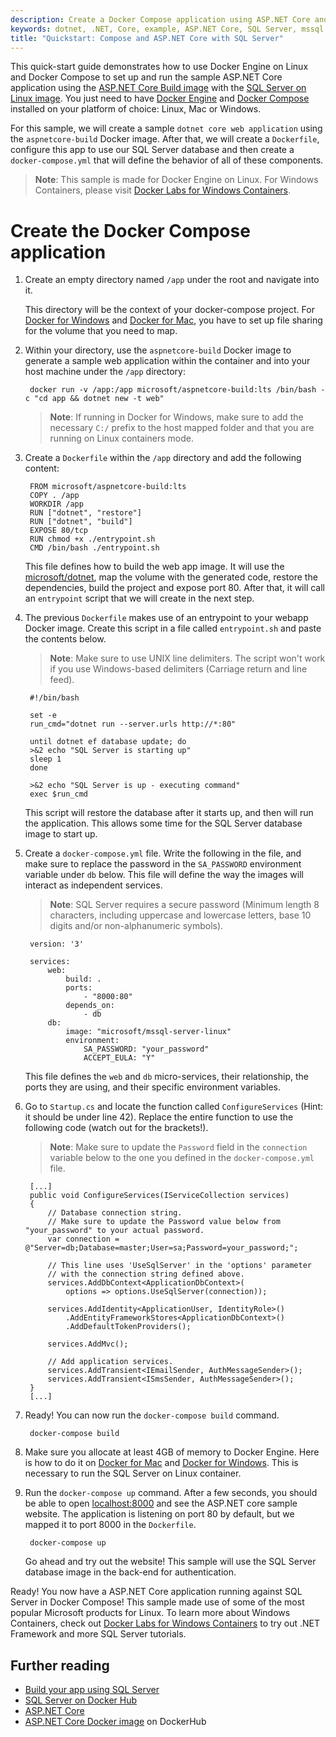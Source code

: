 ```yaml
---
description: Create a Docker Compose application using ASP.NET Core and SQL Server on Linux in Docker. 
keywords: dotnet, .NET, Core, example, ASP.NET Core, SQL Server, mssql
title: "Quickstart: Compose and ASP.NET Core with SQL Server"
---
```


This quick-start guide demonstrates how to use Docker Engine on Linux and Docker Compose to set up and run the sample ASP.NET Core application using the [ASP.NET Core Build image](https://hub.docker.com/r/microsoft/aspnetcore-build/) with the [SQL Server on Linux image](https://hub.docker.com/r/microsoft/mssql-server-linux/). You just need to have [Docker Engine](https://docs.docker.com/engine/installation/) and [Docker Compose](https://docs.docker.com/compose/install/) installed on your platform of choice: Linux, Mac or Windows.

For this sample, we will create a sample `dotnet core web application` using the `aspnetcore-build` Docker image. After that, we will create a `Dockerfile`, configure this app to use our SQL Server database and then create a `docker-compose.yml` that will define the behavior of all of these components.

>**Note**: This sample is made for Docker Engine on Linux. For Windows Containers, please visit [Docker Labs for Windows Containers](https://github.com/docker/labs/tree/master/windows).

# Create the Docker Compose application

1. Create an empty directory named `/app` under the root and navigate into it.

    This directory will be the context of your docker-compose project. For [Docker for Windows](https://docs.docker.com/docker-for-windows/#/shared-drives) and [Docker for Mac](https://docs.docker.com/docker-for-mac/#/file-sharing), you have to set up file sharing for the volume that you need to map. 

1. Within your directory, use the `aspnetcore-build` Docker image to generate a sample web application within the container and into your host machine under the `/app` directory:

        docker run -v /app:/app microsoft/aspnetcore-build:lts /bin/bash -c "cd app && dotnet new -t web"

    >**Note**: If running in Docker for Windows, make sure to add the necessary `C:/` prefix to the host mapped folder and that you are running on Linux containers mode.

1. Create a `Dockerfile` within the `/app` directory and add the following content:

        FROM microsoft/aspnetcore-build:lts
        COPY . /app
        WORKDIR /app
        RUN ["dotnet", "restore"]
        RUN ["dotnet", "build"]
        EXPOSE 80/tcp
        RUN chmod +x ./entrypoint.sh
        CMD /bin/bash ./entrypoint.sh

    This file defines how to build the web app image. It will use the [microsoft/dotnet](https://hub.docker.com/r/microsoft/dotnet/), map the volume with the generated code, restore the dependencies, build the project and expose port 80. After that, it will call an `entrypoint` script that we will create in the next step.

1. The previous `Dockerfile` makes use of an entrypoint to your webapp Docker image. Create this script in a file called `entrypoint.sh` and paste the contents below.

    >**Note**: Make sure to use UNIX line delimiters. The script won't work if you use Windows-based delimiters (Carriage return and line feed).

        #!/bin/bash

        set -e
        run_cmd="dotnet run --server.urls http://*:80"

        until dotnet ef database update; do
        >&2 echo "SQL Server is starting up"
        sleep 1
        done

        >&2 echo "SQL Server is up - executing command"
        exec $run_cmd

    This script will restore the database after it starts up, and then will run the application. This allows some time for the SQL Server database image to start up.

1. Create a `docker-compose.yml` file. Write the following in the file, and make sure to replace the password in the `SA_PASSWORD` environment variable under `db` below. This file will define the way the images will interact as independent services. 

    >**Note**: SQL Server requires a secure password (Minimum length 8 characters, including uppercase and lowercase letters, base 10 digits and/or non-alphanumeric symbols).

        version: '3'

        services:
            web:
                build: .
                ports: 
                    - "8000:80"
                depends_on:
                    - db
            db:
                image: "microsoft/mssql-server-linux"
                environment:
                    SA_PASSWORD: "your_password"
                    ACCEPT_EULA: "Y"

    This file defines the `web` and `db` micro-services, their relationship, the ports they are using, and their specific environment variables.

1. Go to `Startup.cs` and locate the function called `ConfigureServices` (Hint: it should be under line 42). Replace the entire function to use the following code (watch out for the brackets!).

    >**Note**: Make sure to update the `Password` field in the `connection` variable below to the one you defined in the `docker-compose.yml` file.

        [...]
        public void ConfigureServices(IServiceCollection services)
        {
            // Database connection string. 
            // Make sure to update the Password value below from "your_password" to your actual password.
            var connection = @"Server=db;Database=master;User=sa;Password=your_password;";

            // This line uses 'UseSqlServer' in the 'options' parameter
            // with the connection string defined above.
            services.AddDbContext<ApplicationDbContext>(
                options => options.UseSqlServer(connection));

            services.AddIdentity<ApplicationUser, IdentityRole>()
                .AddEntityFrameworkStores<ApplicationDbContext>()
                .AddDefaultTokenProviders();

            services.AddMvc();

            // Add application services.
            services.AddTransient<IEmailSender, AuthMessageSender>();
            services.AddTransient<ISmsSender, AuthMessageSender>();
        }
        [...]

1. Ready! You can now run the `docker-compose build` command.

        docker-compose build

1. Make sure you allocate at least 4GB of memory to Docker Engine. Here is how to do it on [Docker for Mac](https://docs.docker.com/docker-for-mac/#/advanced) and [Docker for Windows](https://docs.docker.com/docker-for-windows/#/advanced). This is necessary to run the SQL Server on Linux container.

1. Run the `docker-compose up` command. After a few seconds, you should be able to open [localhost:8000](http://localhost:8000) and see the ASP.NET core sample website. The application is listening on port 80 by default, but we mapped it to port 8000 in the `Dockerfile`.

        docker-compose up

    Go ahead and try out the website! This sample will use the SQL Server database image in the back-end for authentication.

Ready! You now have a ASP.NET Core application running against SQL Server in Docker Compose! This sample made use of some of the most popular Microsoft products for Linux. To learn more about Windows Containers, check out [Docker Labs for Windows Containers](https://github.com/docker/labs/tree/master/windows) to try out .NET Framework and more SQL Server tutorials.

## Further reading

- [Build your app using SQL Server](https://www.microsoft.com/en-us/sql-server/developer-get-started/?utm_medium=Referral&utm_source=docs.docker.com)
- [SQL Server on Docker Hub](https://hub.docker.com/r/microsoft/mssql-server-linux/)
- [ASP.NET Core](https://www.asp.net/core)
- [ASP.NET Core Docker image](https://hub.docker.com/r/microsoft/aspnetcore/) on DockerHub
